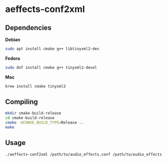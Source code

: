 # aeffects-conf2xml

## Dependencies

__Debian__
```bash
sudo apt install cmake g++ libtinyxml2-dev
```

__Fedora__
```bash
sudo dnf install cmake g++ tinyxml2-devel
```

__Mac__
```bash
brew install cmake tinyxml2
```

## Compiling
```bash
mkdir cmake-build-release
cd cmake-build-release
cmake -DCMAKE_BUILD_TYPE=Release ..
make
```

## Usage
```bash
./aeffects-conf2xml /path/to/audio_effects.conf /path/to/audio_effects.xml
```
